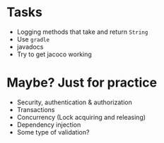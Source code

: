 # Tasks
* Logging methods that take and return `String`
* Use `gradle`
* javadocs
* Try to get jacoco working

# Maybe? Just for practice
* Security, authentication & authorization
* Transactions
* Concurrency (Lock acquiring and releasing)
* Dependency injection
* Some type of validation?
